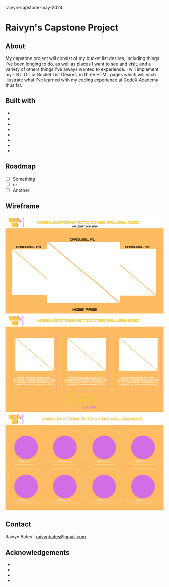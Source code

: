 raivyn-capstone-may-2024
# Raivyn's Capstone Project

## About

My capstone project will consist of my bucket list desires, including things I've been longing
to do, as well as places I want to see and visit, and a variety of others things I've always 
wanted to experience. I will implement my - B L D - or Bucket List Desires, in three HTML pages 
which will each illustrate what I've learned with my coding experience at CodeX Academy thus far.

## Built with

* 
* 
* 
* 
* 
* 
* 
* 

## Roadmap

- [ ] Something
- [ ] or
- [ ] Another

## Wireframe

![Wireframe for index.html](<Wireframe I.png>)
![Wireframe for locations.html](<Wireframe II.png>)
![Wireframe for gallery.html](<Wireframe III.png>)
## Contact

Raivyn Bates | 
raivynbates@gmail.com

## Acknowledgements 

- 
- 
- 
- 

